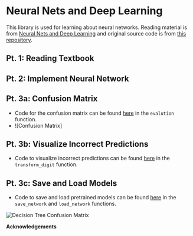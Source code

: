 # Neural Nets and Deep Learning
This library is used for learning about neural networks. Reading material is from [Neural Nets and Deep Learning](http://neuralnetworksanddeeplearning.com/chap1.html) and original source code is from [this repository](https://github.com/mnielsen/neural-networks-and-deep-learning.git).

## Pt. 1: Reading Textbook
## Pt. 2: Implement Neural Network
## Pt. 3a: Confusion Matrix
- Code for the confusion matrix can be found [here](/src/network.py) in the `evalution` function.
- ![Confusion Matrix]
## Pt. 3b: Visualize Incorrect Predictions
- Code to visualize incorrect predictions can be found [here](src/network.py) in the `transform_digit` function.
## Pt. 3c: Save and Load Models
- Code to save and load pretrained models can be found [here](src/network.py) in the `save_network` and `load_network` functions.

![Decision Tree Confusion Matrix]()

**Acknowledgements** 
